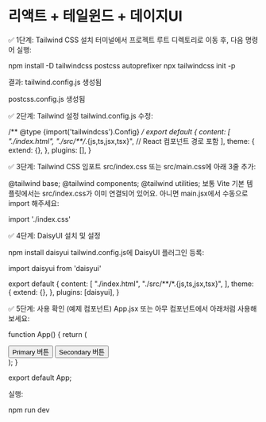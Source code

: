 # 리액트 + 테일윈드 + 데이지UI
✅ 1단계: Tailwind CSS 설치
터미널에서 프로젝트 루트 디렉토리로 이동 후, 다음 명령어 실행:

npm install -D tailwindcss postcss autoprefixer
npx tailwindcss init -p

결과:
tailwind.config.js 생성됨

postcss.config.js 생성됨

✅ 2단계: Tailwind 설정
tailwind.config.js 수정:

/** @type {import('tailwindcss').Config} */
export default {
  content: [
    "./index.html",
    "./src/**/*.{js,ts,jsx,tsx}", // React 컴포넌트 경로 포함
  ],
  theme: {
    extend: {},
  },
  plugins: [],
}


✅ 3단계: Tailwind CSS 임포트
src/index.css 또는 src/main.css에 아래 3줄 추가:

@tailwind base;
@tailwind components;
@tailwind utilities;
보통 Vite 기본 템플릿에서는 src/index.css가 이미 연결되어 있어요. 아니면 main.jsx에서 수동으로 import 해주세요:

import './index.css'

✅ 4단계: DaisyUI 설치 및 설정

npm install daisyui
tailwind.config.js에 DaisyUI 플러그인 등록:

import daisyui from 'daisyui'

export default {
  content: [
    "./index.html",
    "./src/**/*.{js,ts,jsx,tsx}",
  ],
  theme: {
    extend: {},
  },
  plugins: [daisyui],
}


✅ 5단계: 사용 확인 (예제 컴포넌트)
App.jsx 또는 아무 컴포넌트에서 아래처럼 사용해보세요:

function App() {
  return (
    <div className="p-4">
      <button className="btn btn-primary">Primary 버튼</button>
      <button className="btn btn-secondary ml-2">Secondary 버튼</button>
    </div>
  );
}

export default App;


실행:

npm run dev